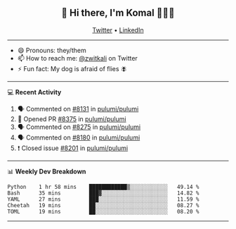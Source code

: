 <h2 align="center"> 👋 Hi there, I'm Komal 🧑🏾‍💻 </h2>
<p align="center">
    <a href="https://twitter.com/zwitkali">Twitter</a> •
    <a href="https://www.linkedin.com/in/komal-ali/">LinkedIn</a>
</p>

--------

- 😄 Pronouns: they/them
- 📫 How to reach me: [@zwitkali](https://twitter.com/zwitkali) on Twitter
- ⚡ Fun fact: My dog is afraid of flies 🪰

--------
💻 **Recent Activity**

<!--START_SECTION:activity-->
1. 🗣 Commented on [#8131](https://github.com/pulumi/pulumi/issues/8131) in [pulumi/pulumi](https://github.com/pulumi/pulumi)
2. 💪 Opened PR [#8375](https://github.com/pulumi/pulumi/pull/8375) in [pulumi/pulumi](https://github.com/pulumi/pulumi)
3. 🗣 Commented on [#8275](https://github.com/pulumi/pulumi/issues/8275) in [pulumi/pulumi](https://github.com/pulumi/pulumi)
4. 🗣 Commented on [#8180](https://github.com/pulumi/pulumi/issues/8180) in [pulumi/pulumi](https://github.com/pulumi/pulumi)
5. ❗️ Closed issue [#8201](https://github.com/pulumi/pulumi/issues/8201) in [pulumi/pulumi](https://github.com/pulumi/pulumi)
<!--END_SECTION:activity-->

--------

📊 **Weekly Dev Breakdown**
<!--START_SECTION:waka-->
```text
Python    1 hr 58 mins    ████████████▒░░░░░░░░░░░░   49.14 % 
Bash      35 mins         ███▓░░░░░░░░░░░░░░░░░░░░░   14.82 % 
YAML      27 mins         ███░░░░░░░░░░░░░░░░░░░░░░   11.59 % 
Cheetah   19 mins         ██░░░░░░░░░░░░░░░░░░░░░░░   08.27 % 
TOML      19 mins         ██░░░░░░░░░░░░░░░░░░░░░░░   08.20 % 
```
<!--END_SECTION:waka-->

--------
